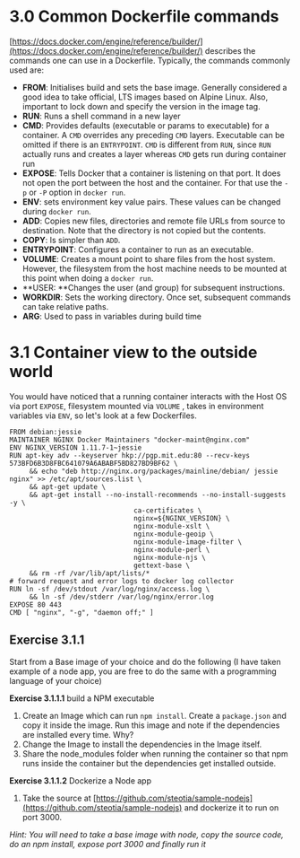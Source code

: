 # 3.0 Common Dockerfile commands

[https://docs.docker.com/engine/reference/builder/](https://docs.docker.com/engine/reference/builder/) describes the commands one can use in a Dockerfile. Typically, the commands commonly used are:

* **FROM**: Initialises build and sets the base image. Generally considered a good idea to take official, LTS images based on Alpine Linux. Also, important to lock down and specify the version in the image tag.
* **RUN**: Runs a shell command in a new layer
* **CMD**: Provides defaults \(executable or params to executable\) for a container. A `CMD` overrides any preceding `CMD` layers. Executable can be omitted if there is an `ENTRYPOINT`. `CMD` is different from `RUN`, since `RUN` actually runs and creates a layer whereas `CMD` gets run during container run
* **EXPOSE**: Tells Docker that a container is listening on that port. It does not open the port between the host and the container. For that use the `-p` or `-P` option in `docker run`.
* **ENV**: sets environment key value pairs. These values can be changed during `docker run`.
* **ADD**: Copies new files, directories and remote file URLs from source to destination. Note that the directory is not copied but the contents.
* **COPY**: Is simpler than `ADD`.
* **ENTRYPOINT**: Configures a container to run as an executable. 
* **VOLUME**: Creates a mount point to share files from the host system. However, the filesystem from the host machine needs to be mounted at this point when doing a `docker run`.
* **USER: **Changes the user \(and group\) for subsequent instructions.
* **WORKDIR**: Sets the working directory. Once set, subsequent commands can take relative paths.
* **ARG**: Used to pass in variables during build time

# 3.1 Container view to the outside world

You would have noticed that a running container interacts with the Host OS via port `EXPOSE`, filesystem mounted via `VOLUME` , takes in environment variables via `ENV`, so let's look at a few Dockerfiles.

```
FROM debian:jessie
MAINTAINER NGINX Docker Maintainers "docker-maint@nginx.com"
ENV NGINX_VERSION 1.11.7-1~jessie
RUN apt-key adv --keyserver hkp://pgp.mit.edu:80 --recv-keys 573BFD6B3D8FBC641079A6ABABF5BD827BD9BF62 \
     && echo "deb http://nginx.org/packages/mainline/debian/ jessie nginx" >> /etc/apt/sources.list \
     && apt-get update \
     && apt-get install --no-install-recommends --no-install-suggests -y \
                               ca-certificates \
                               nginx=${NGINX_VERSION} \
                               nginx-module-xslt \
                               nginx-module-geoip \
                               nginx-module-image-filter \
                               nginx-module-perl \
                               nginx-module-njs \
                               gettext-base \
     && rm -rf /var/lib/apt/lists/*
# forward request and error logs to docker log collector
RUN ln -sf /dev/stdout /var/log/nginx/access.log \
     && ln -sf /dev/stderr /var/log/nginx/error.log
EXPOSE 80 443
CMD [ "nginx", "-g", "daemon off;" ]
```

## Exercise 3.1.1

Start from a Base image of your choice and do the following \(I have taken example of a node app, you are free to do the same with a programming language of your choice\)

**Exercise 3.1.1.1** build a NPM executable

1. Create an Image which can run `npm install`. Create a `package.json` and copy it inside the image. Run this image and note if the dependencies are installed every time. Why?
2. Change the Image to install the dependencies in the Image itself.
3. Share the node\_modules folder when running the container so that npm runs inside the container but the dependencies get installed outside.

**Exercise 3.1.1.2** Dockerize a Node app

1. Take the source at [https://github.com/steotia/sample-nodejs](https://github.com/steotia/sample-nodejs) and dockerize it to run on port 3000.

_Hint: You will need to take a base image with node, copy the source code, do an npm install, expose port 3000 and finally run it_

# 




